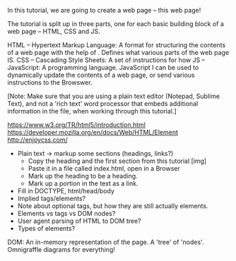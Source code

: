 In this tutorial, we are going to create a web page – this web page!

The tutorial is split up in three parts, one for each basic building block of a web page – HTML, CSS and JS.

HTML – Hypertext Markup Language: A format for structuring the contents of a web page with the help of <tags>. Defines what various parts of the web page IS.
CSS – Cascading Style Sheets: A set of instructions for how 
JS – JavaScript: A programming language. JavaScript I can be used to dynamically update the contents of a web page, or send various instructions to the Browswer.  

[Note: Make sure that you are using a plain text editor (Notepad, Sublime Text), and not a 'rich text' word processor that embeds additional information in the file, when working through this tutorial.]

https://www.w3.org/TR/html5/introduction.html
https://developer.mozilla.org/en/docs/Web/HTML/Element
http://enjoycss.com/

 - Plain text -> markup some sections (headings, links?)
    - Copy the heading and the first section from this tutorial [img]
    - Paste it in a file called index.html, open in a Browser
    - Mark up the heading to be a heading.
    - Mark up a portion in the text as a link.
 - Fill in DOCTYPE, html/head/body
 - Implied tags/elements?
 - Note about optional tags, but how they are still actually elements.
 - Elements vs tags vs DOM nodes?
 - User agent parsing of HTML to DOM tree?
 - Types of elements?











DOM: An in-memory representation of the page. A 'tree' of 'nodes'.
Omnigraffle diagrams for everything!
